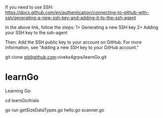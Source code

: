 If you need to use SSH:
https://docs.github.com/en/authentication/connecting-to-github-with-ssh/generating-a-new-ssh-key-and-adding-it-to-the-ssh-agent

In the above link, follow the steps:
1> Generating a new SSH key
2> Adding your SSH key to the ssh-agent

Then:
Add the SSH public key to your account on GitHub. For more information, see "Adding a new SSH key to your GitHub account."

git clone git@github.com:viveks4grps/learnGo.git

# learnGo

Learning Go:

cd learnGo/trials

go run getSizeDataTypes.go hello.go scanner.go


